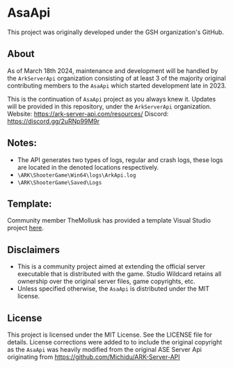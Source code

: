 # AsaApi
This project was originally developed under the GSH organization's GitHub.

## About
As of March 18th 2024, maintenance and development will be handled by the `ArkServerApi` organization consisting of at least 3 of the majority original contributing members to the `AsaApi` which started development late in 2023.

This is the continuation of `AsaApi` project as you always knew it. 
Updates will be provided in this repository, under the `ArkServerApi` organization.
Website: https://ark-server-api.com/resources/
Discord: https://discord.gg/2uRNp99M9r

## Notes:
- The API generates two types of logs, regular and crash logs, these logs are located in the denoted locations respectively.
- `\ARK\ShooterGame\Win64\logs\ArkApi.log`
- `\ARK\ShooterGame\Saved\Logs`

## Template:
Community member TheMollusk has provided a template Visual Studio project [here](https://github.com/MolluskARK/ASA-Plugin-Template).

## Disclaimers
- This is a community project aimed at extending the official server executable that is distributed with the game. Studio Wildcard retains all ownership over the original server files, game copyrights, etc.
- Unless specified otherwise, the `AsaApi` is distributed under the MIT license.

## License
This project is licensed under the MIT License. See the LICENSE file for details.
License corrections were added to to include the original copyright as the `AsaApi` was heavily modified from the original ASE Server Api originating from https://github.com/Michidu/ARK-Server-API
